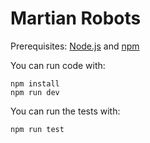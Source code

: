 Martian Robots
==============

Prerequisites:
[Node.js](http://nodejs.org/) and [npm](http://npmjs.org/)


You can run code with:

	npm install
    npm run dev

You can run the tests with:

    npm run test

